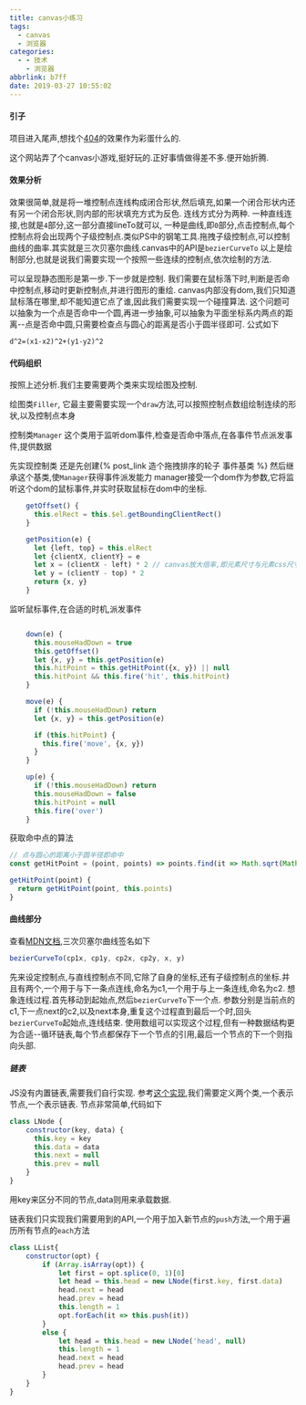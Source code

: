 ```yaml
---
title: canvas小练习
tags:
  - canvas
  - 浏览器
categories:
  - - 技术
    - 浏览器
abbrlink: b7ff
date: 2019-03-27 10:55:02
---
```



<!--less-->
#### 引子
项目进入尾声,想找个[404](https://www.figma.com/404/)的效果作为彩蛋什么的.

这个网站弄了个canvas小游戏,挺好玩的.正好事情做得差不多.便开始折腾.

#### 效果分析
效果很简单,就是将一堆控制点连线构成闭合形状,然后填充,如果一个闭合形状内还有另一个闭合形状,则内部的形状填充方式为反色.
连线方式分为两种.
一种直线连接,也就是`4`部分,这一部分直接lineTo就可以,
一种是曲线,即`0`部分,点击控制点,每个控制点将会出现两个子级控制点.类似PS中的钢笔工具.拖拽子级控制点,可以控制曲线的曲率.其实就是三次贝塞尔曲线.canvas中的API是`bezierCurveTo`
以上是绘制部分,也就是说我们需要实现一个按照一些连续的控制点,依次绘制的方法.

可以呈现静态图形是第一步.下一步就是控制.
我们需要在鼠标落下时,判断是否命中控制点,移动时更新控制点,并进行图形的重绘.
canvas内部没有dom,我们只知道鼠标落在哪里,却不能知道它点了谁,因此我们需要实现一个碰撞算法.
这个问题可以抽象为一个点是否命中一个圆,再进一步抽象,可以抽象为平面坐标系内两点的距离--点是否命中圆,只需要检查点与圆心的距离是否小于圆半径即可.
公式如下
```
d^2=(x1-x2)^2+(y1-y2)^2
```

#### 代码组织
按照上述分析.我们主要需要两个类来实现绘图及控制.

绘图类`Filler`,
它最主要需要实现一个`draw`方法,可以按照控制点数组绘制连续的形状,以及控制点本身

控制类`Manager`
这个类用于监听dom事件,检查是否命中落点,在各事件节点派发事件,提供数据

先实现控制类
还是先创建{% post_link 造个拖拽排序的轮子 事件基类 %}
然后继承这个基类,使`Manager`获得事件派发能力
manager接受一个dom作为参数,它将监听这个dom的鼠标事件,并实时获取鼠标在dom中的坐标.
```javascript
	getOffset() {
	  this.elRect = this.$el.getBoundingClientRect()
	}

	getPosition(e) {
	  let {left, top} = this.elRect
	  let {clientX, clientY} = e
	  let x = (clientX - left) * 2 // canvas放大倍率,即元素尺寸与元素css尺寸的比值
	  let y = (clientY - top) * 2
	  return {x, y}
	}
```
监听鼠标事件,在合适的时机,派发事件
```javascript

	down(e) {
	  this.mouseHadDown = true
	  this.getOffset()
	  let {x, y} = this.getPosition(e)
	  this.hitPoint = this.getHitPoint({x, y}) || null
	  this.hitPoint && this.fire('hit', this.hitPoint)
	}

	move(e) {
	  if (!this.mouseHadDown) return
	  let {x, y} = this.getPosition(e)

	  if (this.hitPoint) {
		this.fire('move', {x, y})
	  }
	}

	up(e) {
	  if (!this.mouseHadDown) return
	  this.mouseHadDown = false
	  this.hitPoint = null
	  this.fire('over')
	}
```
获取命中点的算法
```javascript
// 点与圆心的距离小于圆半径即命中
const getHitPoint = (point, points) => points.find(it => Math.sqrt(Math.pow(it.x - point.x, 2) + Math.pow(it.y - point.y, 2)) < it.r)

getHitPoint(point) {
  return getHitPoint(point, this.points)
}
```


#### 曲线部分
查看[MDN文档](https://developer.mozilla.org/zh-CN/docs/Web/API/Canvas_API/Tutorial/Drawing_shapes),三次贝塞尔曲线签名如下
```javascript
bezierCurveTo(cp1x, cp1y, cp2x, cp2y, x, y)
```
先来设定控制点,与直线控制点不同,它除了自身的坐标,还有子级控制点的坐标.并且有两个,一个用于与下一条点连线,命名为c1,一个用于与上一条连线,命名为c2.
想象连线过程.首先移动到起始点,然后`bezierCurveTo`下一个点.
参数分别是当前点的c1,下一点next的c2,以及next本身,重复这个过程直到最后一个时,回头`bezierCurveTo`起始点,连线结束.
使用数组可以实现这个过程,但有一种数据结构更为合适--循环链表,每个节点都保存下一个节点的引用,最后一个节点的下一个则指向头部.

##### 链表
JS没有内置链表,需要我们自行实现.
参考[这个实现](https://juejin.im/entry/59cb70995188256aa423b680),我们需要定义两个类,一个表示节点,一个表示链表.
节点非常简单,代码如下
```javascript
class LNode {
    constructor(key, data) {
      this.key = key
      this.data = data
      this.next = null
      this.prev = null
    }
}
```
用key来区分不同的节点,data则用来承载数据.

链表我们只实现我们需要用到的API,一个用于加入新节点的`push`方法,一个用于遍历所有节点的`each`方法
```javascript
class LList{
    constructor(opt) {
        if (Array.isArray(opt)) {
            let first = opt.splice(0, 1)[0]
            let head = this.head = new LNode(first.key, first.data)
            head.next = head
            head.prev = head
            this.length = 1
            opt.forEach(it => this.push(it))
        }
        else {
            let head = this.head = new LNode('head', null)
            this.length = 1
            head.next = head
            head.prev = head
        }
    }
}
```




